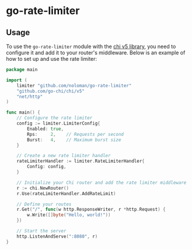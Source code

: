 # go-rate-limiter

## Usage

To use the `go-rate-limiter` module with the [chi v5 library](https://github.com/go-chi/chi), you need to configure it and add it to your router's middleware. Below is an example of how to set up and use the rate limiter:

```go
package main

import (
    limiter "github.com/noloman/go-rate-limiter"
    "github.com/go-chi/chi/v5"
    "net/http"
)

func main() {
    // Configure the rate limiter
    config := limiter.LimiterConfig{
        Enabled: true,
        Rps:     2,    // Requests per second
        Burst:   4,    // Maximum burst size
    }

    // Create a new rate limiter handler
    rateLimiterHandler := limiter.RateLimiterHandler{
        Config: config,
    }

    // Initialize your Chi router and add the rate limiter middleware
    r := chi.NewRouter()
    r.Use(rateLimiterHandler.AddRateLimit)

    // Define your routes
    r.Get("/", func(w http.ResponseWriter, r *http.Request) {
        w.Write([]byte("Hello, world!"))
    })

    // Start the server
    http.ListenAndServe(":8080", r)
}
